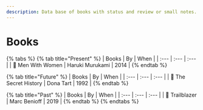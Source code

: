 ```yaml
---
description: Data base of books with status and review or small notes.
---
```


# Books

{% tabs %}
{% tab title="Present" %}
| Books | By | When |
| :--- | :--- | :--- |
| 📖 Men With Women | Haruki Murukami | 2014 |
{% endtab %}

{% tab title="Future" %}
| Books | By | When |
| :--- | :--- | :--- |
| 📖 The Secret History | Dona Tart | 1992 |
{% endtab %}

{% tab title="Past" %}
| Books | By | When |
| :--- | :--- | :--- |
| 📖 Trailblazer | Marc Benioff | 2019 |
{% endtab %}
{% endtabs %}



